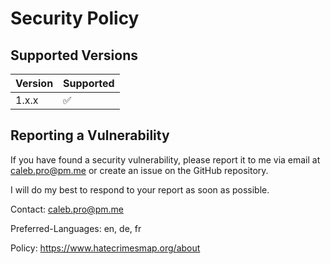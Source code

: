 # Security Policy

## Supported Versions

| Version | Supported          |
| ------- | ------------------ |
| 1.x.x   | :white_check_mark: |

## Reporting a Vulnerability

If you have found a security vulnerability, please report it to me via email at caleb.pro@pm.me or create an issue on the GitHub repository.

I will do my best to respond to your report as soon as possible.

Contact: caleb.pro@pm.me

Preferred-Languages: en, de, fr

Policy: https://www.hatecrimesmap.org/about
